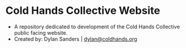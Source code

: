 # Cold Hands Collective Website
- A repository dedicated to development of the Cold Hands Collective public facing website.
- Created by: Dylan Sanders | dylan@coldhands.org

